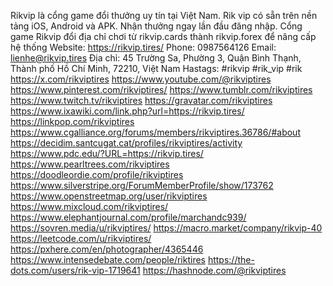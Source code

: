 Rikvip là cổng game đổi thưởng uy tín tại Việt Nam. Rik vip có sẵn trên nền tảng iOS, Android và APK. Nhận thưởng ngay lần đầu đăng nhập. Cổng game Rikvip đổi địa chỉ chơi từ rikvip.cards thành rikvip.forex để nâng cấp hệ thống
Website: https://rikvip.tires/
Phone: 0987564126
Email: lienhe@rikvip.tires
Địa chỉ: 45 Trường Sa, Phường 3, Quận Bình Thạnh, Thành phố Hồ Chí Minh, 72210, Việt Nam
Hastags: #rikvip #rik_vip #rik
https://x.com/rikviptires
https://www.youtube.com/@rikviptires
https://www.pinterest.com/rikviptires/
https://www.tumblr.com/rikviptires
https://www.twitch.tv/rikviptires
https://gravatar.com/rikviptires 
https://www.ixawiki.com/link.php?url=https://rikvip.tires/
https://linkpop.com/rikviptires
https://www.cgalliance.org/forums/members/rikviptires.36786/#about
https://decidim.santcugat.cat/profiles/rikviptires/activity
https://www.pdc.edu/?URL=https://rikvip.tires/
https://www.pearltrees.com/rikviptires
https://doodleordie.com/profile/rikviptires
https://www.silverstripe.org/ForumMemberProfile/show/173762
https://www.openstreetmap.org/user/rikviptires
https://www.mixcloud.com/rikviptires/
https://www.elephantjournal.com/profile/marchandc939/
https://sovren.media/u/rikviptires/
https://macro.market/company/rikvip-40
https://leetcode.com/u/rikviptires/
https://pxhere.com/en/photographer/4365446
https://www.intensedebate.com/people/riktires
https://the-dots.com/users/rik-vip-1719641
https://hashnode.com/@rikviptires